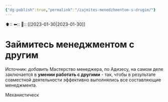 ```yaml
---
{"dg-publish":true,"permalink":"/zajmites-menedzhmentom-s-drugim/"}
---
```



⬆::
⬅::
📅:: [[2023-01-30\|2023-01-30]] 

# Займитесь менеджментом с другим
Источник: *добавить*
Мастерство менеджера, по Адизесу, на самом деле заключается в **умении работать с другими** - так, чтобы в результате совместной деятельности эффективно выполнялись все составляющие менеджмента.

Механистическ

